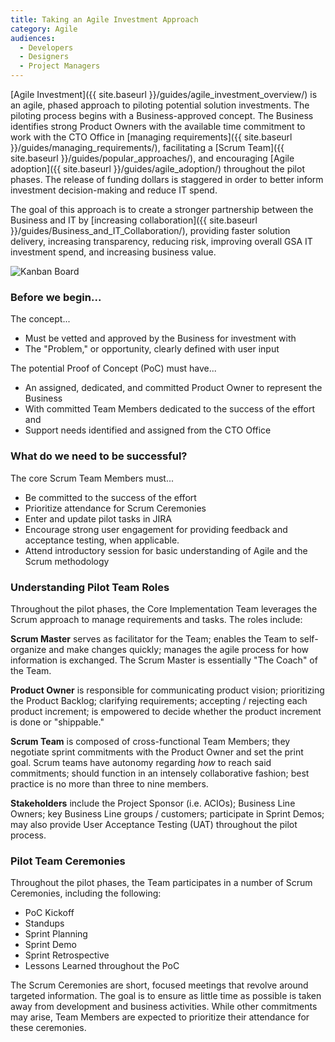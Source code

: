 ```yaml
---
title: Taking an Agile Investment Approach
category: Agile
audiences:
  - Developers
  - Designers
  - Project Managers
---
```


[Agile Investment]({{ site.baseurl }}/guides/agile_investment_overview/) is an agile, phased approach to piloting potential solution investments. The piloting process begins with a Business-approved concept. The Business identifies strong Product Owners with the available time commitment to work with the CTO Office in [managing requirements]({{ site.baseurl }}/guides/managing_requirements/), facilitating a [Scrum Team]({{ site.baseurl }}/guides/popular_approaches/), and encouraging [Agile adoption]({{ site.baseurl }}/guides/agile_adoption/) throughout the pilot phases. The release of funding dollars is staggered in order to better inform investment decision-making and reduce IT spend.

The goal of this approach is to create a stronger partnership between the Business and IT by [increasing collaboration]({{ site.baseurl }}/guides/Business_and_IT_Collaboration/), providing faster solution delivery, increasing transparency, reducing risk, improving overall GSA IT investment spend, and increasing business value.


<img src="{{ site.baseurl }}/img/guides/agile_investment_roles.png"
  alt="Kanban Board"
  class="guide-image guide-image-half">


### Before we begin...

The concept...
* Must be vetted and approved by the Business for investment with
* The "Problem," or opportunity, clearly defined with user input

The potential Proof of Concept (PoC) must have...
* An assigned, dedicated, and committed Product Owner to represent the Business
* With committed Team Members dedicated to the success of the effort and
* Support needs identified and assigned from the CTO Office

### What do we need to be successful?

The core Scrum Team Members must...
* Be committed to the success of the effort
* Prioritize attendance for Scrum Ceremonies
* Enter and update pilot tasks in JIRA
* Encourage strong user engagement for providing feedback and acceptance testing, when applicable.
* Attend introductory session for basic understanding of Agile and the Scrum methodology

### Understanding Pilot Team Roles

Throughout the pilot phases, the Core Implementation Team leverages the Scrum approach to manage requirements and tasks. The roles include:

**Scrum Master** serves as facilitator for the Team; enables the Team to self-organize and make changes quickly; manages the agile process for how information is exchanged. The Scrum Master is essentially "The Coach" of the Team.

**Product Owner** is responsible for communicating product vision; prioritizing the Product Backlog; clarifying requirements; accepting / rejecting each product increment; is empowered to decide whether the product increment is done or "shippable."

**Scrum Team** is composed of cross-functional Team Members; they negotiate sprint commitments with the Product Owner and set the print goal. Scrum teams have autonomy regarding *how* to reach said commitments; should function in an intensely collaborative fashion; best practice is no more than three to nine members.

**Stakeholders** include the Project Sponsor (i.e. ACIOs); Business Line Owners; key Business Line groups / customers; participate in Sprint Demos; may also provide User Acceptance Testing (UAT) throughout the pilot process.

### Pilot Team Ceremonies

Throughout the pilot phases, the Team participates in a number of Scrum Ceremonies, including the following:

* PoC Kickoff
* Standups
* Sprint Planning
* Sprint Demo
* Sprint Retrospective
* Lessons Learned throughout the PoC

The Scrum Ceremonies are short, focused meetings that revolve around targeted information. The goal is to ensure as little time as possible is taken away from development and business activities. While other commitments may arise, Team Members are expected to prioritize their attendance for these ceremonies.
